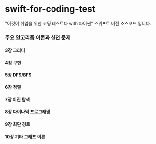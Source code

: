 # swift-for-coding-test
"이것이 취업을 위한 코딩 테스트다 with 파이썬" 스위프트 버전 소스코드 입니다.


### 주요 알고리즘 이론과 실전 문제

#### 3장 그리디

#### 4장 구현

#### 5장 DFS/BFS

#### 6장 정렬

#### 7장 이진 탐색

#### 8장 다이나믹 프로그래밍

#### 9장 최단 경로

#### 10장 기타 그래프 이론
